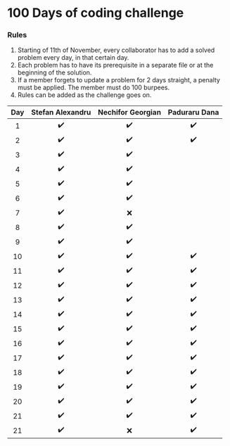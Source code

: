 # 100 Days of coding challenge

### Rules
1. Starting of 11th of November, every collaborator has to add a solved problem every day, in that certain day.
2. Each problem has to have its prerequisite in a separate file or at the beginning of the solution.
3. If a member forgets to update a problem for 2 days straight, a penalty must be applied. The member must do 100 burpees.
4. Rules can be added as the challenge goes on.


| Day | Stefan Alexandru | Nechifor Georgian | Paduraru Dana |
| :---: | :---: | :---: | :---: |
| 1 | :heavy_check_mark: | :heavy_check_mark: | :heavy_check_mark: |
| 2 | :heavy_check_mark: | :heavy_check_mark: | :heavy_check_mark: |
| 3 | :heavy_check_mark: | :heavy_check_mark: | |
| 4 | :heavy_check_mark: | :heavy_check_mark: |  |
| 5 | :heavy_check_mark: | :heavy_check_mark: |  |
| 6 | :heavy_check_mark: | :heavy_check_mark: |  |
| 7 | :heavy_check_mark: | :x: |  |
| 8 | :heavy_check_mark: | :heavy_check_mark: |  |
| 9 | :heavy_check_mark: | :heavy_check_mark: |  |
| 10 | :heavy_check_mark: | :heavy_check_mark: | :heavy_check_mark: |
| 11 | :heavy_check_mark: | :heavy_check_mark: |:heavy_check_mark: |
| 12 | :heavy_check_mark: | :heavy_check_mark: | :heavy_check_mark: |
| 13 | :heavy_check_mark: | :heavy_check_mark: | :heavy_check_mark: |
| 14 | :heavy_check_mark: | :heavy_check_mark: | :heavy_check_mark: |
| 15 | :heavy_check_mark: | :heavy_check_mark: | :heavy_check_mark: |
| 16 | :heavy_check_mark: | :heavy_check_mark: | :heavy_check_mark: |
| 17 | :heavy_check_mark: | :heavy_check_mark: | :heavy_check_mark: |
| 18 | :heavy_check_mark: | :heavy_check_mark: | :heavy_check_mark: |
| 19 | :heavy_check_mark: | :heavy_check_mark: | :heavy_check_mark: |
| 20 | :heavy_check_mark: | :heavy_check_mark: | :heavy_check_mark: |
| 21 | :heavy_check_mark: | :heavy_check_mark: | :heavy_check_mark: |
| 21 | :heavy_check_mark: | :x: | :heavy_check_mark: |
